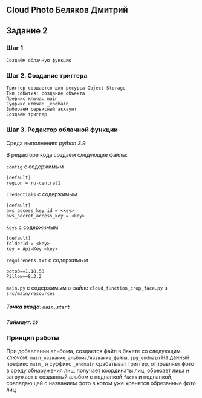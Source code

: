 ## **Cloud Photo Беляков Дмитрий**
## Задание 2

### Шаг 1
    Создаём облачную функцию

### Шаг 2. Создание триггера
    Триггер создается для ресурса Object Storage
    Тип события: создание объекта
    Префикс ключа: main_
    Суффикс ключа: _endmain
    Выбираем сервисный аккаунт
    Создаём триггер

### Шаг 3. Редактор облачной функции
Среда выполнения: *python 3.9*

В редакторе кода создаём следующие файлы:

`config` с содержимым

    [default]
    region = ru-central1

`credentials` с содержимым

    [default]
    aws_access_key_id = <key>
    aws_secret_access_key = <key>

`keys` с содержимым
    
    [default]
    folderId = <key>
    key = Api-Key <key>

`requirenets.txt` с содержимым

    boto3==1.18.58
    Pillow==8.3.2

`main.py` с содержимым в файле `cloud_function_crop_face.py` в `src/main/resources`

##### Точка входа: `main.start`
##### Таймаут: `10`

### Принцип работы
При добавлении альбома, создается файл в бакете со следующим ключом: `main_название_альбома/название_файла.jpg_endmain`
На данный префикс `main_` и суффикс `_endmain` срабатыват триггер, отправляет фото в среду обнаружения лиц, получает координаты лиц, обрезает лица и загружает в созданный альбом с подпапкой `faces` и подпапкой, совпадающей с названием фото в котом уже хранятся обрезанные фото лиц